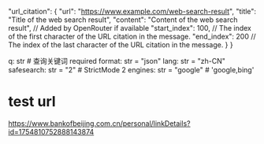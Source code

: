  "url_citation": {
          "url": "https://www.example.com/web-search-result",
          "title": "Title of the web search result",
          "content": "Content of the web search result", // Added by OpenRouter if available
          "start_index": 100, // The index of the first character of the URL citation in the message.
          "end_index": 200 // The index of the last character of the URL citation in the message.
        }
      }
 
q: str # 查询关键词 required
format: str = "json"
lang: str = "zh-CN"
safesearch: str = "2" # StrictMode 2
engines: str = "google" # 'google,bing'


# test url
https://www.bankofbeijing.com.cn/personal/linkDetails?id=1754810752888143874